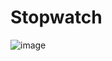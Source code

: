 # Stopwatch
![image](https://github.com/user-attachments/assets/b428675e-5150-4f9b-9c80-34830f3ef70e)
